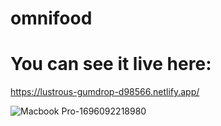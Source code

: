 # omnifood

# You can see it live here:
https://lustrous-gumdrop-d98566.netlify.app/



![Macbook Pro-1696092218980](https://github.com/Alexandra2888/omnifood/assets/76844097/b5af7484-5eb6-491f-89c0-ec6a34714fe9)
